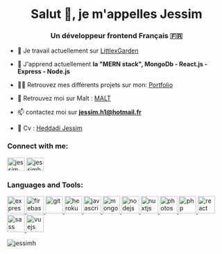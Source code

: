 <h1 align="center">Salut 👋, je m'appelles Jessim</h1>
<h3 align="center">Un développeur frontend Français 🇫🇷</h3>

- 🔭 Je travail actuellement sur [LittlexGarden](https://littlexgarden.com/)

- 🌱 J'apprend actuellement **la "MERN stack", MongoDb - React.js - Express - Node.js**

- 👨‍💻 Retrouvez mes différents projets sur mon: [Portfolio](https://cutt.ly/qhNXlPo)

- 🤝 Retrouvez moi sur Malt : [MALT](https://cutt.ly/RhNXsJr)

- 📫 contactez moi sur **jessim.h1@hotmail.fr**

- 📄 Cv : [Heddadi Jessim](https://cutt.ly/OhNXo6V)

<h3 align="left">Connect with me:</h3>
<p align="left">
<a href="https://linkedin.com/in/jessim heddadi" target="blank"><img align="center" src="https://cdn.jsdelivr.net/npm/simple-icons@3.0.1/icons/linkedin.svg" alt="jessim heddadi" height="30" width="40" /></a>
<a href="https://instagram.com/jessimheddadi" target="blank"><img align="center" src="https://cdn.jsdelivr.net/npm/simple-icons@3.0.1/icons/instagram.svg" alt="jessimheddadi" height="30" width="40" /></a>
</p>

<h3 align="left">Languages and Tools:</h3>
<p align="left"> <a href="https://expressjs.com" target="_blank"> <img src="https://devicons.github.io/devicon/devicon.git/icons/express/express-original-wordmark.svg" alt="express" width="40" height="40"/> </a> <a href="https://firebase.google.com/" target="_blank"> <img src="https://www.vectorlogo.zone/logos/firebase/firebase-icon.svg" alt="firebase" width="40" height="40"/> </a> <a href="https://git-scm.com/" target="_blank"> <img src="https://www.vectorlogo.zone/logos/git-scm/git-scm-icon.svg" alt="git" width="40" height="40"/> </a> <a href="https://heroku.com" target="_blank"> <img src="https://www.vectorlogo.zone/logos/heroku/heroku-icon.svg" alt="heroku" width="40" height="40"/> </a> <a href="https://developer.mozilla.org/en-US/docs/Web/JavaScript" target="_blank"> <img src="https://devicons.github.io/devicon/devicon.git/icons/javascript/javascript-original.svg" alt="javascript" width="40" height="40"/> </a> <a href="https://www.mongodb.com/" target="_blank"> <img src="https://devicons.github.io/devicon/devicon.git/icons/mongodb/mongodb-original-wordmark.svg" alt="mongodb" width="40" height="40"/> </a> <a href="https://nodejs.org" target="_blank"> <img src="https://devicons.github.io/devicon/devicon.git/icons/nodejs/nodejs-original-wordmark.svg" alt="nodejs" width="40" height="40"/> </a> <a href="https://nuxtjs.org/" target="_blank"> <img src="https://www.vectorlogo.zone/logos/nuxtjs/nuxtjs-icon.svg" alt="nuxtjs" width="40" height="40"/> </a> <a href="https://www.photoshop.com/en" target="_blank"> <img src="https://devicons.github.io/devicon/devicon.git/icons/photoshop/photoshop-plain.svg" alt="photoshop" width="40" height="40"/> </a> <a href="https://www.php.net" target="_blank"> <img src="https://devicons.github.io/devicon/devicon.git/icons/php/php-original.svg" alt="php" width="40" height="40"/> </a> <a href="https://reactjs.org/" target="_blank"> <img src="https://devicons.github.io/devicon/devicon.git/icons/react/react-original-wordmark.svg" alt="react" width="40" height="40"/> </a> <a href="https://sass-lang.com" target="_blank"> <img src="https://devicons.github.io/devicon/devicon.git/icons/sass/sass-original.svg" alt="sass" width="40" height="40"/> </a> <a href="https://vuejs.org/" target="_blank"> <img src="https://devicons.github.io/devicon/devicon.git/icons/vuejs/vuejs-original-wordmark.svg" alt="vuejs" width="40" height="40"/> </a> </p>

<p><img align="center" src="https://github-readme-stats.vercel.app/api/top-langs?username=jessimh&show_icons=true&locale=en&layout=compact" alt="jessimh" /></p>
